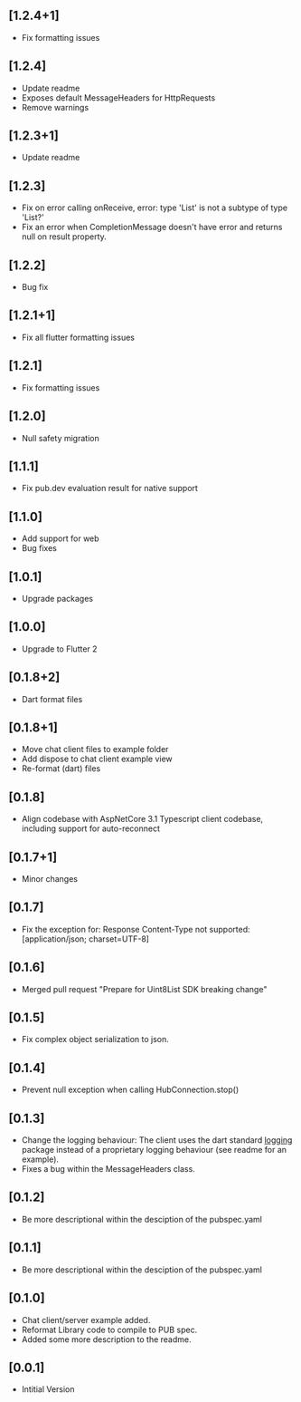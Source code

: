## [1.2.4+1]
* Fix formatting issues 

## [1.2.4] 
* Update readme
* Exposes default MessageHeaders for HttpRequests
* Remove warnings

## [1.2.3+1] 
* Update readme

## [1.2.3]
* Fix on error calling onReceive, error: type 'List' is not a subtype of type 'List?'
* Fix an error when CompletionMessage doesn't have error and returns null on result property.

## [1.2.2]
* Bug fix

## [1.2.1+1]
* Fix all flutter formatting issues

## [1.2.1]
* Fix formatting issues

## [1.2.0]
* Null safety migration

## [1.1.1]
* Fix pub.dev evaluation result for native support

## [1.1.0]
* Add support for web
* Bug fixes

## [1.0.1]
* Upgrade packages

## [1.0.0]
* Upgrade to Flutter 2

## [0.1.8+2]
* Dart format files

## [0.1.8+1]
* Move chat client files to example folder
* Add dispose to chat client example view
* Re-format (dart) files

## [0.1.8]
* Align codebase with AspNetCore 3.1 Typescript client codebase, including support for auto-reconnect

## [0.1.7+1]
* Minor changes

## [0.1.7]
* Fix the exception for: Response Content-Type not supported: [application/json; charset=UTF-8]

## [0.1.6]
* Merged pull request "Prepare for Uint8List SDK breaking change"

## [0.1.5]
* Fix complex object serialization to json.

## [0.1.4]
* Prevent null exception when calling HubConnection.stop()

## [0.1.3]
* Change the logging behaviour: The client uses the dart standard [logging](https://pub.dartlang.org/packages/logging) package instead of a proprietary logging behaviour (see readme for an example).
* Fixes a bug within the MessageHeaders class.

## [0.1.2]

* Be more descriptional within the desciption of the pubspec.yaml

## [0.1.1]

* Be more descriptional within the desciption of the pubspec.yaml

## [0.1.0]

* Chat client/server example added.
* Reformat Library code to compile to PUB spec.
* Added some more description to the readme.

## [0.0.1]

* Intitial Version
